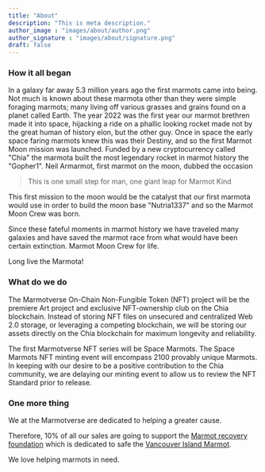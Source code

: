```yaml
---
title: "About"
description: "This is meta description."
author_image : "images/about/author.png"
author_signature : "images/about/signature.png"
draft: false
---
```

### How it all began
In a galaxy far away 5.3 million years ago the first marmots came into being. Not much is known about these marmota other than they were simple foraging marmots; many living off various grasses and grains found on a planet called Earth. The year 2022 was the first year our marmot brethren made it into space, hijacking a ride on a phallic looking rocket made not by the great human of history elon, but the other guy. Once in space the early space faring marmots knew this was their Destiny, and so the first Marmot Moon mission was launched. Funded by a new cryptocurrency called "Chia" the marmota built the most legendary rocket in marmot history the "Gopher1". Neil Armarmot, first marmot on the moon, dubbed the occasion

> This is one small step for man, one giant leap for Marmot Kind


This first mission to the moon would be the catalyst that our first marmota would use in order to build the moon base "Nutria1337" and so the Marmot Moon Crew was born.

Since these fateful moments in marmot history we have traveled many galaxies and have saved the marmot race from what would have been certain extinction. Marmot Moon Crew for life.

Long live the Marmota!


### What do we do
The Marmotverse On-Chain Non-Fungible Token (NFT) project will be the premiere Art project and exclusive NFT-ownership club on the Chia blockchain. Instead of storing NFT files on unsecured and centralized Web 2.0 storage, or leveraging a competing blockchain, we will be storing our assets directly on the Chia blockchain for maximum longevity and reliability.

The first Marmotverse NFT series will be Space Marmots. The Space Marmots NFT minting event will encompass 2100 provably unique Marmots. In keeping with our desire to be a positive contribution to the Chia community, we are delaying our minting event to allow us to review the NFT Standard prior to release.
### One more thing

We at the Marmotverse are dedicated to helping a greater cause.

Therefore, 10% of all our sales are going to support the  [Marmot recovery foundation](https://marmots.org) which is dedicated to safe the [Vancouver Island Marmot](https://marmots.org/about-marmots/animal-profile/).

We love helping marmots in need.